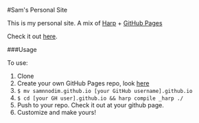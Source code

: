 #Sam's Personal Site

This is my personal site. A mix of [Harp](http://harpjs.com/) + [GitHub Pages](https://pages.github.com) 

Check it out [here](samnnodim.github.io).

###Usage

To use:

1. Clone 
2. Create your own GitHub Pages repo, look [here](https://pages.github.com/)
3. ```$ mv samnnodim.github.io [your GitHub username].github.io```
4. ```$ cd [your GH user].github.io && harp compile _harp ./```
5. Push to your repo. Check it out at your github page.
6. Customize and make yours!

